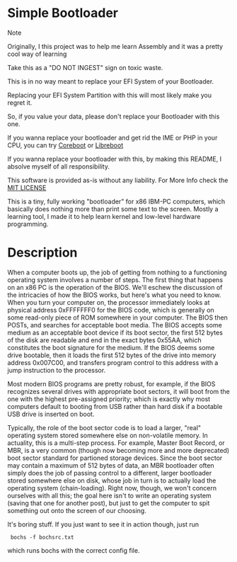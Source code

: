# Simple Bootloader

>[!NOTE]
>Originally, I this project was to help me learn Assembly and it was a pretty cool way of learning
>
>Take this as a "DO NOT INGEST" sign on toxic waste.
>
>This is in no way meant to replace your EFI System of your Bootloader.
>
>Replacing your EFI System Partition with this will most likely make you regret it.
>
>So, if you value your data, please don't replace your Bootloader with this one.
>
>If you wanna replace your bootloader and get rid the IME or PHP in your CPU, you can try [Coreboot](https://coreboot.org/) or [Libreboot](https://libreboot.org/)
>
>If you wanna replace your bootloader with this, by making this README, I absolve myself of all responsibility.
>
>This software is provided as-is without any liability. For More Info check the [MIT LICENSE](https://opensource.org/license/mit)
 

This is a tiny, fully working "bootloader" for x86 IBM-PC computers, which basically does nothing more than print some text to the screen.
Mostly a learning tool, I made it to help learn kernel and low-level hardware programming.

# Description

When a computer boots up, the job of getting from nothing to a functioning operating system involves a number of steps. The first thing that happens on an x86 PC is the operation of the BIOS. We'll eschew the discussion of the intricacies of how the BIOS works, but here's what you need to know. When you turn your computer on, the processor immediately looks at physical address 0xFFFFFFF0 for the BIOS code, which is generally on some read-only piece of ROM somewhere in your computer. The BIOS then POSTs, and searches for acceptable boot media. The BIOS accepts some medium as an acceptable boot device if its boot sector, the first 512 bytes of the disk are readable and end in the exact bytes 0x55AA, which constitutes the boot signature for the medium. If the BIOS deems some drive bootable, then it loads the first 512 bytes of the drive into memory address 0x007C00, and transfers program control to this address with a jump instruction to the processor.

Most modern BIOS programs are pretty robust, for example, if the BIOS recognizes several drives with appropriate boot sectors, it will boot from the one with the highest pre-assigned priority; which is exactly why most computers default to booting from USB rather than hard disk if a bootable USB drive is inserted on boot.

Typically, the role of the boot sector code is to load a larger, "real" operating system stored somewhere else on non-volatile memory. In actuality, this is a multi-step process. For example, Master Boot Record, or MBR, is a very common (though now becoming more and more deprecated) boot sector standard for partioned storage devices. Since the boot sector may contain a maximum of 512 bytes of data, an MBR bootloader often simply does the job of passing control to a different, larger bootloader stored somewhere else on disk, whose job in turn is to actually load the operating system (chain-loading). Right now, though, we won't concern ourselves with all this; the goal here isn't to write an operating system (saving that one for another post), but just to get the computer to spit something out onto the screen of our choosing.

It's boring stuff. If you just want to see it in action though, just run

     bochs -f bochsrc.txt

which runs bochs with the correct config file.
